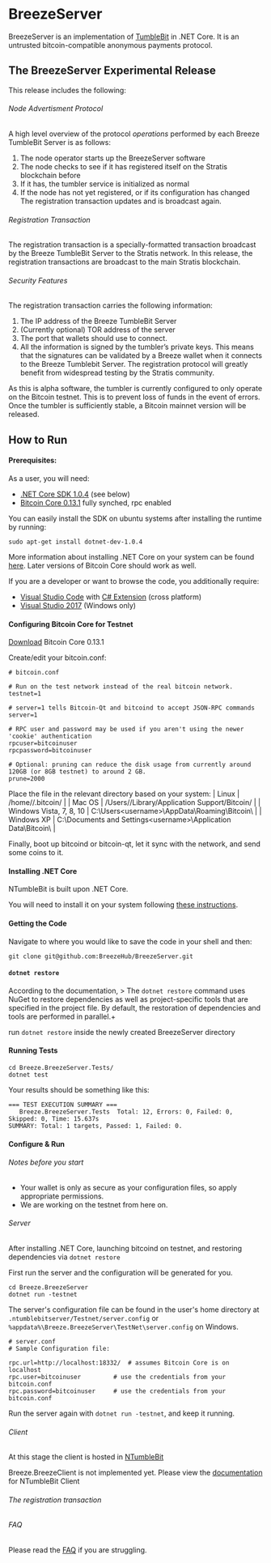 # BreezeServer

BreezeServer is an implementation of [TumbleBit](http://tumblebit.cash) in .NET Core. It is an untrusted bitcoin-compatible anonymous payments protocol.

## The BreezeServer Experimental Release
This release includes the following:

###### Node Advertisment Protocol

  A high level overview of the protocol *operations* performed by each Breeze TumbleBit Server is as follows:

  1. The node operator starts up the BreezeServer software
  2. The node checks to see if it has registered itself on the Stratis blockchain before
  3. If it has, the tumbler service is initialized as normal
  4. If the node has not yet registered, or if its configuration has changed The registration transaction updates and is broadcast again.

###### Registration Transaction

  The registration transaction is a specially-formatted transaction broadcast by the Breeze TumbleBit Server to the Stratis network. In this release, the registration transactions are broadcast to the main Stratis blockchain.

###### Security Features

  The registration transaction carries the following information:

  1. The IP address of the Breeze TumbleBit Server
  2. (Currently optional) TOR address of the server
  3. The port that wallets should use to connect.
  4. All the information is signed by the tumbler’s private keys. This means that the signatures can be validated by a Breeze wallet when it connects to the Breeze Tumblebit Server. The registration protocol will greatly benefit from widespread testing by the Stratis community.

As this is alpha software, the tumbler is currently configured to only operate on the Bitcoin testnet. This is to prevent loss of funds in the event of errors. Once the tumbler is sufficiently stable, a Bitcoin mainnet version will be released.

## How to Run

#### Prerequisites:

As a user, you will need:

  - [.NET Core SDK 1.0.4](https://github.com/dotnet/core/blob/master/release-notes/download-archives/1.0.4-sdk-download.md) (see below)
  - [Bitcoin Core 0.13.1](https://bitcoin.org/bin/bitcoin-core-0.13.1/) fully synched, rpc enabled

You can easily install the SDK on ubuntu systems after installing the runtime by running:
```
sudo apt-get install dotnet-dev-1.0.4
```
More information about installing .NET Core on your system can be found [here](https://www.microsoft.com/net/core). Later versions of Bitcoin Core should work as well.

If you are a developer or want to browse the code, you additionally require:
  - [Visual Studio Code](https://code.visualstudio.com/) with [C# Extension](https://marketplace.visualstudio.com/items?itemName=ms-vscode.csharp) (cross platform)
  - [Visual Studio 2017](https://www.visualstudio.com/downloads/) (Windows only)

#### Configuring Bitcoin Core for Testnet

[Download](https://bitcoin.org/bin/bitcoin-core-0.13.1/) Bitcoin Core 0.13.1

Create/edit your bitcoin.conf:

```
# bitcoin.conf

# Run on the test network instead of the real bitcoin network.
testnet=1

# server=1 tells Bitcoin-Qt and bitcoind to accept JSON-RPC commands
server=1

# RPC user and password may be used if you aren't using the newer 'cookie' authentication
rpcuser=bitcoinuser
rpcpassword=bitcoinuser

# Optional: pruning can reduce the disk usage from currently around 120GB (or 8GB testnet) to around 2 GB.
prune=2000
```
Place the file in the relevant directory based on your system:
| Linux                   | /home/<username>/.bitcoin/                                     |
| Mac OS                  | /Users/<username>/Library/Application Support/Bitcoin/         |
| Windows Vista, 7, 8, 10 | C:\Users\<username>\AppData\Roaming\Bitcoin\                   |
| Windows XP              | C:\Documents and Settings\<username>\Application Data\Bitcoin\ |

Finally, boot up bitcoind or bitcoin-qt, let it sync with the network, and send some coins to it.

#### Installing .NET Core

NTumbleBit is built upon .NET Core.

You will need to install it on your system following [these instructions](https://www.microsoft.com/net/core).

#### Getting the Code

Navigate to where you would like to save the code in your shell and then:
```
git clone git@github.com:BreezeHub/BreezeServer.git
```

#### `dotnet restore`

According to the documentation, > The `dotnet restore` command uses NuGet to restore dependencies as well as project-specific tools that are specified in the project file. By default, the restoration of dependencies and tools are performed in parallel.+

run `dotnet restore` inside the newly created BreezeServer directory

#### Running Tests

```
cd Breeze.BreezeServer.Tests/
dotnet test
```
Your results should be something like this:
```
=== TEST EXECUTION SUMMARY ===
   Breeze.BreezeServer.Tests  Total: 12, Errors: 0, Failed: 0, Skipped: 0, Time: 15.637s
SUMMARY: Total: 1 targets, Passed: 1, Failed: 0.
```

#### Configure & Run

###### Notes before you start
- Your wallet is only as secure as your configuration files, so apply appropriate permissions.
- We are working on the testnet from here on.

###### Server
After installing .NET Core, launching bitcoind on testnet, and restoring dependencies via `dotnet restore`

First run the server and the configuration will be generated for you.

```
cd Breeze.BreezeServer
dotnet run -testnet
```
The server's configuration file can be found in the user's home directory at `.ntumblebitserver/Testnet/server.config` or `%appdata%\Breeze.BreezeServer\TestNet\server.config` on Windows.

```
# server.conf
# Sample Configuration file:

rpc.url=http://localhost:18332/  # assumes Bitcoin Core is on localhost  
rpc.user=bitcoinuser         # use the credentials from your bitcoin.conf
rpc.password=bitcoinuser     # use the credentials from your bitcoin.conf
```

Run the server again with `dotnet run -testnet`, and keep it running.

###### Client
At this stage the client is hosted  in [NTumbleBit](https://github.com/ntumblebit/ntumblebit)

Breeze.BreezeClient is not implemented yet. Please view the [documentation](https://github.com/ntumblebit/ntumblebit/wiki/How-to-Run#the-client) for NTumbleBit Client

###### The registration transaction

###### FAQ
Please read the [FAQ](https://github.com/BreezeHub/BreezeServer/wiki/FAQ) if you are struggling.

